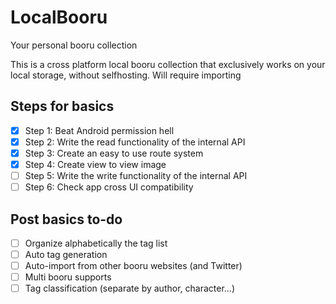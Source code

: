 # LocalBooru
Your personal booru collection

This is a cross platform local booru collection that exclusively works on your local storage, without selfhosting. Will require importing

## Steps for basics
- [x] Step 1: Beat Android permission hell
- [x] Step 2: Write the read functionality of the internal API
- [x] Step 3: Create an easy to use route system
- [x] Step 4: Create view to view image
- [ ] Step 5: Write the write functionality of the internal API
- [ ] Step 6: Check app cross UI compatibility

## Post basics to-do
- [ ] Organize alphabetically the tag list
- [ ] Auto tag generation
- [ ] Auto-import from other booru websites (and Twitter)
- [ ] Multi booru supports
- [ ] Tag classification (separate by author, character...)